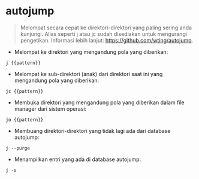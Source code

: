 # autojump

> Melompat secara cepat ke direktori-direktori yang paling sering anda kunjungi.
> Alias seperti j atau jc sudah disediakan untuk mengurangi pengetikan.
> Informasi lebih lanjut: <https://github.com/wting/autojump>.

- Melompat ke direktori yang mengandung pola yang diberikan:

`j {{pattern}}`

- Melompat ke sub-direktori (anak) dari direktori saat ini yang mengandung pola yang diberikan:

`jc {{pattern}}`

- Membuka direktori yang mengandung pola yang diberikan dalam file manager dari sistem operasi:

`jo {{pattern}}`

- Membuang direktori-direktori yang tidak lagi ada dari database autojump:

`j --purge`

- Menampilkan entri yang ada di database autojump:

`j -s`
